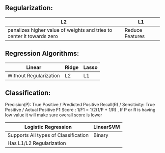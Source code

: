 
## Regularization:

| L2 | L1 |
| --- | --- |
| penalizes higher value of weights and tries to center it towards zero | Reduce Features |

## Regression Algorithms:

| Linear | Ridge | Lasso |
| --- | --- | --- |
| Without Regularization | L2 | L1 |

## Classification:

Precision(P): True Positive / Predicted Positive 
Recall(R) / Sensitivity: True Positive / Actual Positive
F1 Score : 1/F1 = 1/2(1/P + 1/R) , If P or R is having low value it will make sure overall score is lower

| Logistic Regression | LinearSVM |
| --- | --- | 
| Supports All types of Classification | Binary |
| Has L1/L2 Regularization | |
